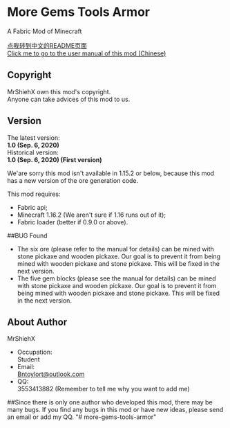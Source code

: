 # More Gems Tools Armor

A Fabric Mod of Minecraft

[点我转到中文的README页面](https://github.com/MrShieh-X/more-gems-tools-armor/README-zh.md) <br/>
[Click me to go to the user manual of this mod (Chinese)](https://github.com/MrShieh-X/more-gems-tools-armor/manual-zh.md) <br/>
## Copyright
MrShiehX own this mod's copyright.<br/>
Anyone can take advices of this mod to us.
## Version
The latest version: <br/>
<b>1.0 (Sep. 6, 2020)</b><br/>
Historical version: <br/>
<b>1.0 (Sep. 6, 2020) (First version)</b><br/>

We'are sorry this mod isn't available in 1.15.2 or below, because this mod has a new version of the ore generation code.

This mod requires: 
* Fabric api;
* Minecraft 1.16.2 (We aren't sure if 1.16 runs out of it);
* Fabric loader (better if 0.9.0 or above).

##BUG Found
- The six ore (please refer to the manual for details) can be mined with stone pickaxe and wooden pickaxe. Our goal is to prevent it from being mined with wooden pickaxe and stone pickaxe. This will be fixed in the next version.
- The five gem blocks (please see the manual for details) can be mined with stone pickaxe and wooden pickaxe. Our goal is to prevent it from being mined with wooden pickaxe and stone pickaxe. This will be fixed in the next version.

## About Author
MrShiehX<br/>
- Occupation: <br/>
Student<br/>
- Email: <br/>
Bntoylort@outlook.com<br/>
- QQ:<br/>
3553413882 (Remember to tell me why you want to add me)<br/>

##Since there is only one author who developed this mod, there may be many bugs. If you find any bugs in this mod or have new ideas, please send an email or add my QQ.
"# more-gems-tools-armor" 
